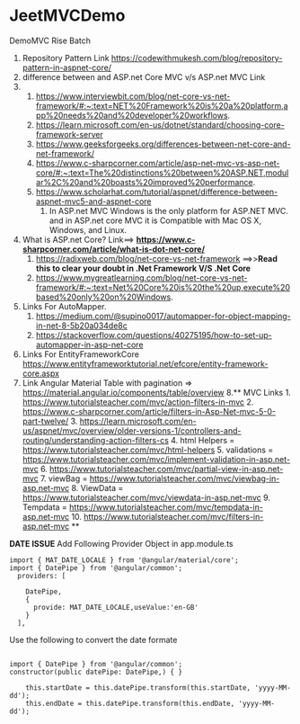 # JeetMVCDemo
DemoMVC Rise Batch

1. Repository Pattern Link https://codewithmukesh.com/blog/repository-pattern-in-aspnet-core/
2. difference between and ASP.net Core MVC v/s ASP.net MVC Link
3.   1. https://www.interviewbit.com/blog/net-core-vs-net-framework/#:~:text=NET%20Framework%20is%20a%20platform,app%20needs%20and%20developer%20workflows.
     2. https://learn.microsoft.com/en-us/dotnet/standard/choosing-core-framework-server
     3. https://www.geeksforgeeks.org/differences-between-net-core-and-net-framework/
     4. https://www.c-sharpcorner.com/article/asp-net-mvc-vs-asp-net-core/#:~:text=The%20distinctions%20between%20ASP.NET,modular%2C%20and%20boasts%20improved%20performance.
     5. https://www.scholarhat.com/tutorial/aspnet/difference-between-aspnet-mvc5-and-aspnet-core
        1. In ASP.net MVC Windows is the only platform for ASP.NET MVC. and in ASP.net core MVC it is Compatible with Mac OS X, Windows, and Linux.
4. What is ASP.net Core? Link==> **https://www.c-sharpcorner.com/article/what-is-dot-net-core/**
     1. https://radixweb.com/blog/net-core-vs-net-framework ==>>**Read this to clear your doubt in .Net Framework V/S .Net Core**
     2. https://www.mygreatlearning.com/blog/net-core-vs-net-framework/#:~:text=Net%20Core%20is%20the%20up,execute%20based%20only%20on%20Windows.
5. Links For AutoMapper.
     1. https://medium.com/@supino0017/automapper-for-object-mapping-in-net-8-5b20a034de8c
     2. https://stackoverflow.com/questions/40275195/how-to-set-up-automapper-in-asp-net-core
6. Links For EntityFrameworkCore https://www.entityframeworktutorial.net/efcore/entity-framework-core.aspx
7. Link Angular Material Table with pagination => https://material.angular.io/components/table/overview
8.** MVC Links
       1. https://www.tutorialsteacher.com/mvc/action-filters-in-mvc
       2. https://www.c-sharpcorner.com/article/filters-in-Asp-Net-mvc-5-0-part-twelve/
       3. https://learn.microsoft.com/en-us/aspnet/mvc/overview/older-versions-1/controllers-and-routing/understanding-action-filters-cs
       4. html Helpers = https://www.tutorialsteacher.com/mvc/html-helpers
       5. validations =  https://www.tutorialsteacher.com/mvc/implement-validation-in-asp.net-mvc
       6. https://www.tutorialsteacher.com/mvc/partial-view-in-asp.net-mvc
       7. viewBag =  https://www.tutorialsteacher.com/mvc/viewbag-in-asp.net-mvc
       8. ViewData = https://www.tutorialsteacher.com/mvc/viewdata-in-asp.net-mvc
       9. Tempdata = https://www.tutorialsteacher.com/mvc/tempdata-in-asp.net-mvc
       10. https://www.tutorialsteacher.com/mvc/filters-in-asp.net-mvc
**


**DATE ISSUE**
Add Following Provider Object in app.module.ts
```
import { MAT_DATE_LOCALE } from '@angular/material/core';
import { DatePipe } from '@angular/common';
  providers: [
   
    DatePipe,
    {
      provide: MAT_DATE_LOCALE,useValue:'en-GB'
    }
  ],
```

Use the following to convert the date formate
```

import { DatePipe } from '@angular/common';
constructor(public datePipe: DatePipe,) { }

    this.startDate = this.datePipe.transform(this.startDate, 'yyyy-MM-dd');
    this.endDate = this.datePipe.transform(this.endDate, 'yyyy-MM-dd');
```
